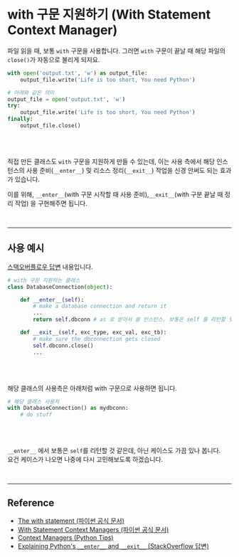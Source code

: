 # with 구문 지원하기 (With Statement Context Manager)


파일 읽을 때, 보통 `with` 구문을 사용합니다. 그러면 `with` 구문이 끝날 때 해당 파일의 `close()`가 자동으로 불리게 되지요.

```python
with open('output.txt', 'w') as output_file:
    output_file.write('Life is too short, You need Python')    

# 아래와 같은 의미
output_file = open('output.txt', 'w')
try:
    output_file.write('Life is too short, You need Python')
finally:
    output_file.close()
```

<br/>
<br/>

직접 만든 클래스도 `with` 구문을 지원하게 만들 수 있는데, 이는 사용 측에서 해당 인스턴스의 사용 준비(`__enter__`) 및 리소스 정리(`__exit__`) 작업을 신경 안써도 되는 효과가 있습니다.

이를 위해, `__enter__`(with 구문 시작할 때 사용 준비),`__exit__`(with 구분 끝날 때 정리 작업) 을 구현해주면 됩니다.


<br/>

---


## 사용 예시
[스택오버플로우 답변](https://stackoverflow.com/a/1984346) 내용입니다.

```python
# with 구문 지원하는 클래스
class DatabaseConnection(object):

    def __enter__(self):
        # make a database connection and return it
        ...
        return self.dbconn # as 로 받아서 쓸 인스턴스. 보통은 self 를 리턴할 듯

    def __exit__(self, exc_type, exc_val, exc_tb):
        # make sure the dbconnection gets closed
        self.dbconn.close()
        ...
```

<br/>
<br/>

해당 클래스의 사용측은 아래처럼 with 구문으로 사용하면 됩니다.

```python
# 해당 클래스 사용처
with DatabaseConnection() as mydbconn:
    # do stuff
```


<br/>
<br/>

`__enter__` 에서 보통은 `self`를 리턴할 것 같은데, 아닌 케이스도 가끔 있나 봅니다.  
요건 케이스가 나오면 나중에 다시 고민해보도록 하겠습니다.


<br/>

---

## Reference

- [The with statement (파이썬 공식 문서)](https://docs.python.org/3/reference/compound_stmts.html#with)
- [With Statement Context Managers (파이썬 공식 문서)](https://docs.python.org/3/reference/datamodel.html#with-statement-context-managers)
- [Context Managers (Python Tips)](https://book.pythontips.com/en/latest/context_managers.html)
- [Explaining Python's `__enter__` and `__exit__` (StackOverflow 답변)](https://stackoverflow.com/a/1984346)
